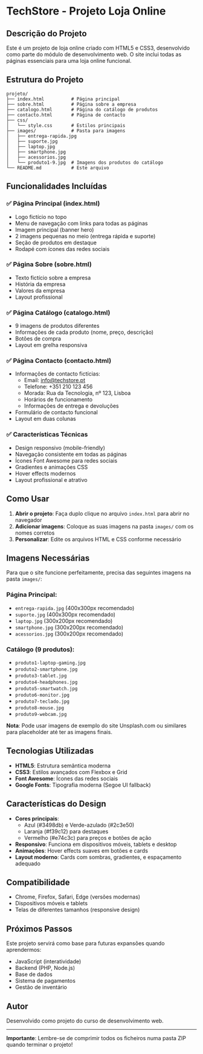 # TechStore - Projeto Loja Online

## Descrição do Projeto

Este é um projeto de loja online criado com HTML5 e CSS3, desenvolvido como parte do módulo de desenvolvimento web. O site inclui todas as páginas essenciais para uma loja online funcional.

## Estrutura do Projeto

```
projeto/
├── index.html          # Página principal
├── sobre.html          # Página sobre a empresa
├── catalogo.html       # Página do catálogo de produtos
├── contacto.html       # Página de contacto
├── css/
│   └── style.css       # Estilos principais
├── images/             # Pasta para imagens
│   ├── entrega-rapida.jpg
│   ├── suporte.jpg
│   ├── laptop.jpg
│   ├── smartphone.jpg
│   ├── acessorios.jpg
│   └── produto1-9.jpg  # Imagens dos produtos do catálogo
└── README.md           # Este arquivo
```

## Funcionalidades Incluídas

### ✅ Página Principal (index.html)
- Logo fictício no topo
- Menu de navegação com links para todas as páginas
- Imagem principal (banner hero)
- 2 imagens pequenas no meio (entrega rápida e suporte)
- Seção de produtos em destaque
- Rodapé com ícones das redes sociais

### ✅ Página Sobre (sobre.html)
- Texto fictício sobre a empresa
- História da empresa
- Valores da empresa
- Layout profissional

### ✅ Página Catálogo (catalogo.html)
- 9 imagens de produtos diferentes
- Informações de cada produto (nome, preço, descrição)
- Botões de compra
- Layout em grelha responsiva

### ✅ Página Contacto (contacto.html)
- Informações de contacto fictícias:
  - Email: info@techstore.pt
  - Telefone: +351 210 123 456
  - Morada: Rua da Tecnologia, nº 123, Lisboa
  - Horários de funcionamento
  - Informações de entrega e devoluções
- Formulário de contacto funcional
- Layout em duas colunas

### ✅ Características Técnicas
- Design responsivo (mobile-friendly)
- Navegação consistente em todas as páginas
- Ícones Font Awesome para redes sociais
- Gradientes e animações CSS
- Hover effects modernos
- Layout profissional e atrativo

## Como Usar

1. **Abrir o projeto**: Faça duplo clique no arquivo `index.html` para abrir no navegador
2. **Adicionar imagens**: Coloque as suas imagens na pasta `images/` com os nomes corretos
3. **Personalizar**: Edite os arquivos HTML e CSS conforme necessário

## Imagens Necessárias

Para que o site funcione perfeitamente, precisa das seguintes imagens na pasta `images/`:

### Página Principal:
- `entrega-rapida.jpg` (400x300px recomendado)
- `suporte.jpg` (400x300px recomendado)
- `laptop.jpg` (300x200px recomendado)
- `smartphone.jpg` (300x200px recomendado)
- `acessorios.jpg` (300x200px recomendado)

### Catálogo (9 produtos):
- `produto1-laptop-gaming.jpg`
- `produto2-smartphone.jpg`
- `produto3-tablet.jpg`
- `produto4-headphones.jpg`
- `produto5-smartwatch.jpg`
- `produto6-monitor.jpg`
- `produto7-teclado.jpg`
- `produto8-mouse.jpg`
- `produto9-webcam.jpg`

**Nota**: Pode usar imagens de exemplo do site Unsplash.com ou similares para placeholder até ter as imagens finais.

## Tecnologias Utilizadas

- **HTML5**: Estrutura semântica moderna
- **CSS3**: Estilos avançados com Flexbox e Grid
- **Font Awesome**: Ícones das redes sociais
- **Google Fonts**: Tipografia moderna (Segoe UI fallback)

## Características do Design

- **Cores principais**: 
  - Azul (#3498db) e Verde-azulado (#2c3e50)
  - Laranja (#f39c12) para destaques
  - Vermelho (#e74c3c) para preços e botões de ação
- **Responsivo**: Funciona em dispositivos móveis, tablets e desktop
- **Animações**: Hover effects suaves em botões e cards
- **Layout moderno**: Cards com sombras, gradientes, e espaçamento adequado

## Compatibilidade

- Chrome, Firefox, Safari, Edge (versões modernas)
- Dispositivos móveis e tablets
- Telas de diferentes tamanhos (responsive design)

## Próximos Passos

Este projeto servirá como base para futuras expansões quando aprendermos:
- JavaScript (interatividade)
- Backend (PHP, Node.js)
- Base de dados
- Sistema de pagamentos
- Gestão de inventário

## Autor

Desenvolvido como projeto do curso de desenvolvimento web.

---

**Importante**: Lembre-se de comprimir todos os ficheiros numa pasta ZIP quando terminar o projeto! 
